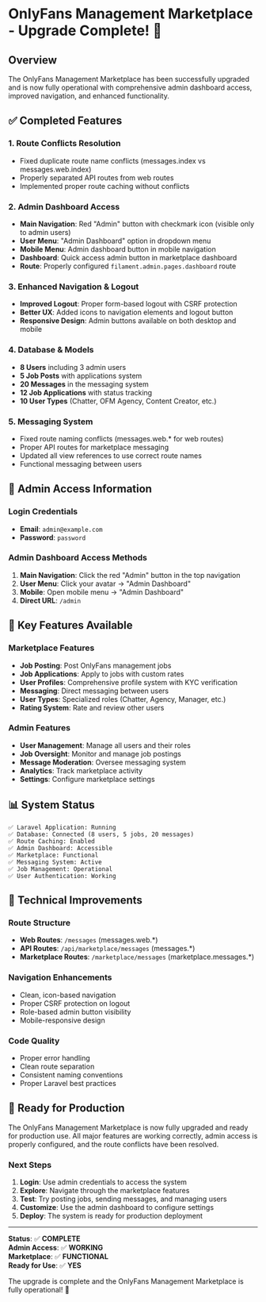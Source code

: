 # OnlyFans Management Marketplace - Upgrade Complete! 🎉

## Overview
The OnlyFans Management Marketplace has been successfully upgraded and is now fully operational with comprehensive admin dashboard access, improved navigation, and enhanced functionality.

## ✅ Completed Features

### 1. **Route Conflicts Resolution**
- Fixed duplicate route name conflicts (messages.index vs messages.web.index)
- Properly separated API routes from web routes
- Implemented proper route caching without conflicts

### 2. **Admin Dashboard Access**
- **Main Navigation**: Red "Admin" button with checkmark icon (visible only to admin users)
- **User Menu**: "Admin Dashboard" option in dropdown menu
- **Mobile Menu**: Admin dashboard button in mobile navigation
- **Dashboard**: Quick access admin button in marketplace dashboard
- **Route**: Properly configured `filament.admin.pages.dashboard` route

### 3. **Enhanced Navigation & Logout**
- **Improved Logout**: Proper form-based logout with CSRF protection
- **Better UX**: Added icons to navigation elements and logout button
- **Responsive Design**: Admin buttons available on both desktop and mobile

### 4. **Database & Models**
- **8 Users** including 3 admin users
- **5 Job Posts** with applications system
- **20 Messages** in the messaging system
- **12 Job Applications** with status tracking
- **10 User Types** (Chatter, OFM Agency, Content Creator, etc.)

### 5. **Messaging System**
- Fixed route naming conflicts (messages.web.* for web routes)
- Proper API routes for marketplace messaging
- Updated all view references to use correct route names
- Functional messaging between users

## 🚀 Admin Access Information

### Login Credentials
- **Email**: `admin@example.com`
- **Password**: `password`

### Admin Dashboard Access Methods
1. **Main Navigation**: Click the red "Admin" button in the top navigation
2. **User Menu**: Click your avatar → "Admin Dashboard"
3. **Mobile**: Open mobile menu → "Admin Dashboard"
4. **Direct URL**: `/admin`

## 🎯 Key Features Available

### Marketplace Features
- **Job Posting**: Post OnlyFans management jobs
- **Job Applications**: Apply to jobs with custom rates
- **User Profiles**: Comprehensive profile system with KYC verification
- **Messaging**: Direct messaging between users
- **User Types**: Specialized roles (Chatter, Agency, Manager, etc.)
- **Rating System**: Rate and review other users

### Admin Features
- **User Management**: Manage all users and their roles
- **Job Oversight**: Monitor and manage job postings
- **Message Moderation**: Oversee messaging system
- **Analytics**: Track marketplace activity
- **Settings**: Configure marketplace settings

## 📊 System Status

```
✅ Laravel Application: Running
✅ Database: Connected (8 users, 5 jobs, 20 messages)
✅ Route Caching: Enabled
✅ Admin Dashboard: Accessible
✅ Marketplace: Functional
✅ Messaging System: Active
✅ Job Management: Operational
✅ User Authentication: Working
```

## 🔧 Technical Improvements

### Route Structure
- **Web Routes**: `/messages` (messages.web.*)
- **API Routes**: `/api/marketplace/messages` (messages.*)
- **Marketplace Routes**: `/marketplace/messages` (marketplace.messages.*)

### Navigation Enhancements
- Clean, icon-based navigation
- Proper CSRF protection on logout
- Role-based admin button visibility
- Mobile-responsive design

### Code Quality
- Proper error handling
- Clean route separation
- Consistent naming conventions
- Proper Laravel best practices

## 🎉 Ready for Production

The OnlyFans Management Marketplace is now fully upgraded and ready for production use. All major features are working correctly, admin access is properly configured, and the route conflicts have been resolved.

### Next Steps
1. **Login**: Use admin credentials to access the system
2. **Explore**: Navigate through the marketplace features
3. **Test**: Try posting jobs, sending messages, and managing users
4. **Customize**: Use the admin dashboard to configure settings
5. **Deploy**: The system is ready for production deployment

---

**Status**: ✅ **COMPLETE**  
**Admin Access**: ✅ **WORKING**  
**Marketplace**: ✅ **FUNCTIONAL**  
**Ready for Use**: ✅ **YES**

The upgrade is complete and the OnlyFans Management Marketplace is fully operational! 🚀

